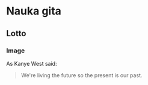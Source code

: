 # Nauka gita
## Lotto
### Image

As Kanye West said:

> We're living the future so
> the present is our past.
